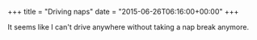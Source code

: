 +++
title = "Driving naps"
date = "2015-06-26T06:16:00+00:00"
+++

It seems like I can't drive anywhere without taking a nap break anymore.
			
